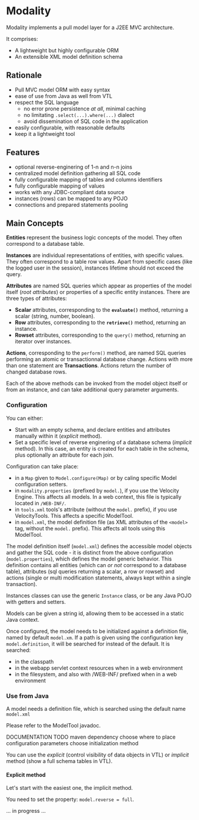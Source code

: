 # Modality

Modality implements a pull model layer for a J2EE MVC architecture.

It comprises:

- A lightweight but highly configurable ORM
- An extensible XML model definition schema

## Rationale

+ Pull MVC model ORM with easy syntax
+ ease of use from Java as well from VTL
+ respect the SQL language
    - no error prone persistence *at all*, minimal caching
    - no limitating `.select(...).where(...)` dialect
    - avoid dissemination of SQL code in the application
+ easily configurable, with reasonable defaults
+ keep it a lightweight tool

## Features

+ optional reverse-enginering of 1-n and n-n joins
+ centralized model definition gathering all SQL code
+ fully configurable mapping of tables and columns identifiers
+ fully configurable mapping of values
+ works with any JDBC-compliant data source
+ instances (rows) can be mapped to any POJO
+ connections and prepared statements pooling

## Main Concepts

**Entities** represent the business logic concepts of the model. They often correspond to a database table.

**Instances** are individual representations of entities, with specific values. They often correspond to a table row values. Apart from specific cases
(like the logged user in the session), instances lifetime should not exceed the query.

**Attributes** are named SQL queries which appear as properties of the model itself (*root attributes*) or properties of a
specific entity instances. There are three types of attributes:

+ **Scalar** attributes, corresponding to the **`evaluate()`** method, returning a scalar (string, number, boolean).
+ **Row** attributes, corresponding to the **`retrieve()`** method, returning an instance.
+ **Rowset** attributes, corresponding to the ``query()`` method, returning an iterator over instances.

**Actions**, corresponding to the ``perform()`` method,  are named SQL queries performing an atomic or transactionnal database change.
Actions with more than one statement are **Transactions**. Actions return the number of changed database rows.

Each of the above methods can be invoked from the model object itself or from an instance, and can take additional query parameter arguments.

### Configuration

You can either:

+ Start with an empty schema, and declare entities and attributes manually within it (*explicit* method).
+ Set a specific level of reverse enginering of a database schema (*implicit* method). In this case, an entity is
created for each table in the schema, plus optionally an attribute for each join.

Configuration can take place:

+ in a `Map` given to `Model.configure(Map)` or by caling specific Model configuration setters.
+ in `modality.properties` (prefixed by `model.`), if you use the Velocity Engine. This affects all models. In a web context,
this file is typically located in `/WEB-INF/`.
+ in `tools.xml` tools's attribute (without the `model.` prefix), if you use VelocityTools. This affects a specific ModelTool.
+ in `model.xml`, the model definition file (as XML attributes of the `<model>` tag, without the `model.` prefix). This affects all tools using this ModelTool.

The model definition itself (`model.xml`) defines the accessible model objects and gather the SQL code - it is distinct from the above configuration (`model.properties`),
which defines the model generic behavior. This definition contains all entities (which can *or not* correspond to a database table), attributes (sql queries returning a scalar, a row or rowset)
and actions (single or multi modification statements, always kept within a single transaction).

Instances classes can use the generic `Instance` class, or be any Java POJO with getters and setters.

Models can be given a string id, allowing them to be accessed in a static Java context.

Once configured, the model needs to be initialized against a definition file, named by default `model.xm`.
If a path is given using the configuration key `model.definition`, it will be searched for instead of the default. It is searched:
+ in the classpath
+ in the webapp servlet context resources when in a web environment
+ in the filesystem, and also with /WEB-INF/ prefixed when in a web environment

### Use from Java

A model needs a definition file, which is searched using the default name `model.xml` 

Please refer to the ModelTool javadoc.

DOCUMENTATION TODO 
maven dependency
choose where to place configuration parameters
choose initialization method

You can use the *explicit* (control visibility of data objects in VTL) or *implicit* method (show a full schema tables in VTL).

#### Explicit method

Let's start with the easiest one, the implicit method.

You need to set the property: `model.reverse = full`.

... in progress ...


